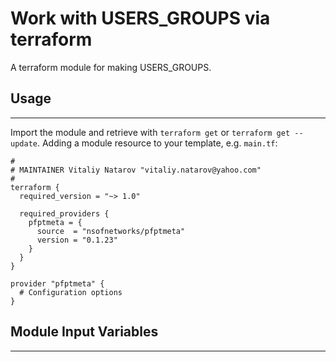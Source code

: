 # Work with USERS_GROUPS via terraform

A terraform module for making USERS_GROUPS.


## Usage
----------------------
Import the module and retrieve with ```terraform get``` or ```terraform get --update```. Adding a module resource to your template, e.g. `main.tf`:

```
#
# MAINTAINER Vitaliy Natarov "vitaliy.natarov@yahoo.com"
#
terraform {
  required_version = "~> 1.0"

  required_providers {
    pfptmeta = {
      source  = "nsofnetworks/pfptmeta"
      version = "0.1.23"
    }
  }
}

provider "pfptmeta" {
  # Configuration options
}
```

## Module Input Variables
----------------------
